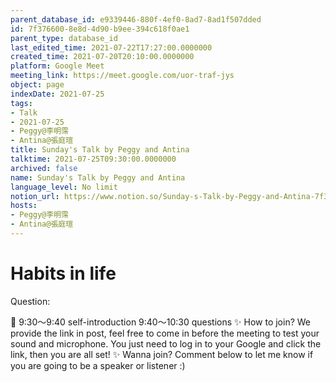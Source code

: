 ```yaml
---
parent_database_id: e9339446-880f-4ef0-8ad7-8ad1f507dded
id: 7f376600-8e8d-4d90-b9ee-394c618f0ae1
parent_type: database_id
last_edited_time: 2021-07-22T17:27:00.0000000
created_time: 2021-07-20T20:10:00.0000000
platform: Google Meet
meeting_link: https://meet.google.com/uor-traf-jys
object: page
indexDate: 2021-07-25
tags:
- Talk
- 2021-07-25
- Peggy@李明霈
- Antina@張庭瑄
title: Sunday's Talk by Peggy and Antina
talktime: 2021-07-25T09:30:00.0000000
archived: false
name: Sunday's Talk by Peggy and Antina
language_level: No limit
notion_url: https://www.notion.so/Sunday-s-Talk-by-Peggy-and-Antina-7f3766008e8d4d90b9ee394c618f0ae1
hosts:
- Peggy@李明霈
- Antina@張庭瑄
---
```


# Habits in life
Question:
   
   
   
   
   
📅
9:30～9:40 self-introduction
9:40～10:30 questions
✨
How to join?
We provide the link in post, feel free to come in before the meeting to test your sound and microphone. You just need to log in to your Google and click the link, then you are all set!
✨
Wanna join?
Comment below to let me know if you are going to be a speaker or listener :)


